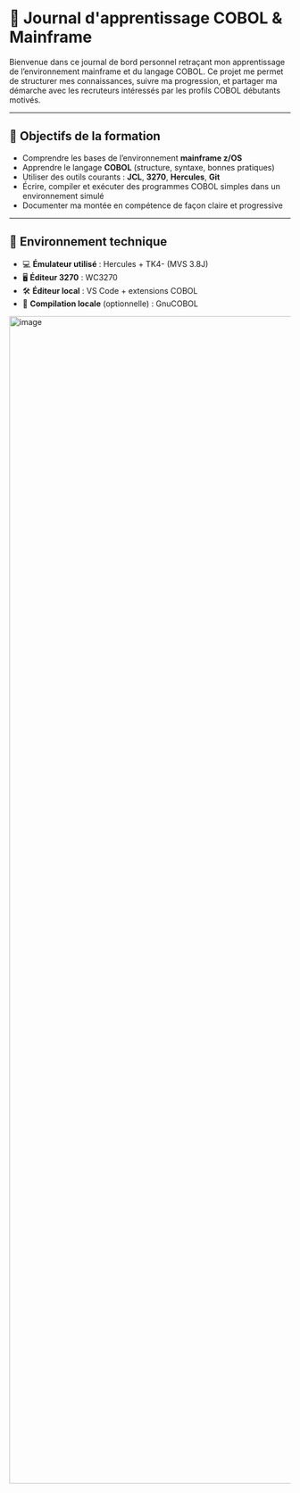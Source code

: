 # 🧠 Journal d'apprentissage COBOL & Mainframe

Bienvenue dans ce journal de bord personnel retraçant mon apprentissage de l’environnement mainframe et du langage COBOL. Ce projet me permet de structurer mes connaissances, suivre ma progression, et partager ma démarche avec les recruteurs intéressés par les profils COBOL débutants motivés.

---

## 🎯 Objectifs de la formation

- Comprendre les bases de l’environnement **mainframe z/OS**
- Apprendre le langage **COBOL** (structure, syntaxe, bonnes pratiques)
- Utiliser des outils courants : **JCL**, **3270**, **Hercules**, **Git**
- Écrire, compiler et exécuter des programmes COBOL simples dans un environnement simulé
- Documenter ma montée en compétence de façon claire et progressive

---

## 🧱 Environnement technique

- 💻 **Émulateur utilisé** : Hercules + TK4- (MVS 3.8J)
- 🖥️ **Éditeur 3270** : WC3270
- 🛠️ **Éditeur local** : VS Code + extensions COBOL
- 🧪 **Compilation locale** (optionnelle) : GnuCOBOL

<img width="2840" height="2092" alt="image" src="https://github.com/user-attachments/assets/b6551306-9e45-47e6-b1b8-2334219a9e87" />
